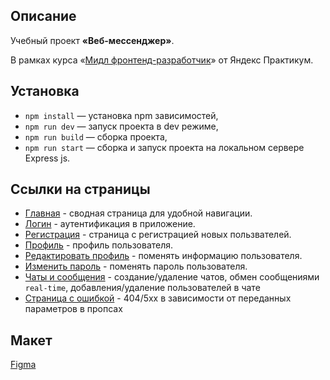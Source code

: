 ## Описание

Учебный проект **«Веб-мессенджер»**.

В рамках курса «[Мидл фронтенд-разработчик](https://practicum.yandex.ru/)» от Яндекс Практикум.


## Установка

- `npm install` — установка npm зависимостей,
- `npm run dev` — запуск проекта в dev режиме,
- `npm run build` — сборка проекта,
- `npm run start` — сборка и запуск проекта на локальном сервере Express js.

## **Ссылки на страницы**

- [Главная](https://effervescent-gnome-eb94b4.netlify.app/) - сводная страница для удобной навигации.
- [Логин](https://effervescent-gnome-eb94b4.netlify.app/login) - аутентификация в приложение.
- [Регистрация](https://effervescent-gnome-eb94b4.netlify.app/sign-up) - страница с регистрацией новых пользвателей.
- [Профиль](https://effervescent-gnome-eb94b4.netlify.app/profile) - профиль пользователя.
- [Редактировать профиль](https://effervescent-gnome-eb94b4.netlify.app/settings) - поменять информацию пользователя.
- [Изменить пароль](https://effervescent-gnome-eb94b4.netlify.app/profile-password-edit) - поменять пароль пользователя.
- [Чаты и сообщения](https://effervescent-gnome-eb94b4.netlify.app/null) - создание/удаление чатов, обмен сообщениями ``real-time``, добавления/удаление пользователей в чате
- [Страница с ошибкой](https://effervescent-gnome-eb94b4.netlify.app/null) - 404/5хх в зависимости от переданных параметров в пропсах


## Макет
[Figma](https://www.figma.com/file/jF5fFFzgGOxQeB4CmKWTiE/Chat_external_link?type=design&node-id=12-35&mode=design&t=FTxLSiwRphfwBm8o-0)


